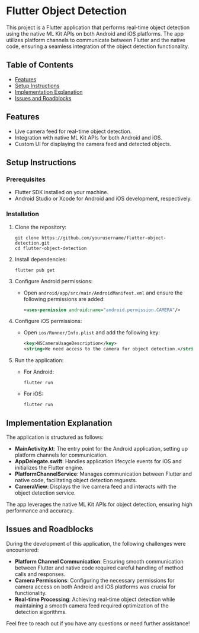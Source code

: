 # Flutter Object Detection

This project is a Flutter application that performs real-time object detection using the native ML Kit APIs on both Android and iOS platforms. The app utilizes platform channels to communicate between Flutter and the native code, ensuring a seamless integration of the object detection functionality.

## Table of Contents

- [Features](#features)
- [Setup Instructions](#setup-instructions)
- [Implementation Explanation](#implementation-explanation)
- [Issues and Roadblocks](#issues-and-roadblocks)

## Features

- Live camera feed for real-time object detection.
- Integration with native ML Kit APIs for both Android and iOS.
- Custom UI for displaying the camera feed and detected objects.

## Setup Instructions

### Prerequisites

- Flutter SDK installed on your machine.
- Android Studio or Xcode for Android and iOS development, respectively.

### Installation

1. Clone the repository:
   ```
   git clone https://github.com/yourusername/flutter-object-detection.git
   cd flutter-object-detection
   ```

2. Install dependencies:
   ```
   flutter pub get
   ```

3. Configure Android permissions:
   - Open `android/app/src/main/AndroidManifest.xml` and ensure the following permissions are added:
     ```xml
     <uses-permission android:name="android.permission.CAMERA"/>
     ```

4. Configure iOS permissions:
   - Open `ios/Runner/Info.plist` and add the following key:
     ```xml
     <key>NSCameraUsageDescription</key>
     <string>We need access to the camera for object detection.</string>
     ```

5. Run the application:
   - For Android:
     ```
     flutter run
     ```
   - For iOS:
     ```
     flutter run
     ```

## Implementation Explanation

The application is structured as follows:

- **MainActivity.kt**: The entry point for the Android application, setting up platform channels for communication.
- **AppDelegate.swift**: Handles application lifecycle events for iOS and initializes the Flutter engine.
- **PlatformChannelService**: Manages communication between Flutter and native code, facilitating object detection requests.
- **CameraView**: Displays the live camera feed and interacts with the object detection service.

The app leverages the native ML Kit APIs for object detection, ensuring high performance and accuracy.

## Issues and Roadblocks

During the development of this application, the following challenges were encountered:

- **Platform Channel Communication**: Ensuring smooth communication between Flutter and native code required careful handling of method calls and responses.
- **Camera Permissions**: Configuring the necessary permissions for camera access on both Android and iOS platforms was crucial for functionality.
- **Real-time Processing**: Achieving real-time object detection while maintaining a smooth camera feed required optimization of the detection algorithms.

Feel free to reach out if you have any questions or need further assistance!